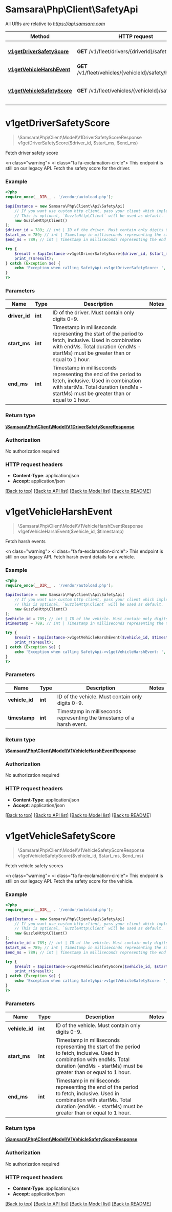 # Samsara\Php\Client\SafetyApi

All URIs are relative to *https://api.samsara.com*

Method | HTTP request | Description
------------- | ------------- | -------------
[**v1getDriverSafetyScore**](SafetyApi.md#v1getDriverSafetyScore) | **GET** /v1/fleet/drivers/{driverId}/safety/score | Fetch driver safety score
[**v1getVehicleHarshEvent**](SafetyApi.md#v1getVehicleHarshEvent) | **GET** /v1/fleet/vehicles/{vehicleId}/safety/harsh_event | Fetch harsh events
[**v1getVehicleSafetyScore**](SafetyApi.md#v1getVehicleSafetyScore) | **GET** /v1/fleet/vehicles/{vehicleId}/safety/score | Fetch vehicle safety scores


# **v1getDriverSafetyScore**
> \Samsara\Php\Client\Model\V1DriverSafetyScoreResponse v1getDriverSafetyScore($driver_id, $start_ms, $end_ms)

Fetch driver safety score

<n class=\"warning\"> <nh> <i class=\"fa fa-exclamation-circle\"></i> This endpoint is still on our legacy API. </nh> </n>  Fetch the safety score for the driver.

### Example
```php
<?php
require_once(__DIR__ . '/vendor/autoload.php');

$apiInstance = new Samsara\Php\Client\Api\SafetyApi(
    // If you want use custom http client, pass your client which implements `GuzzleHttp\ClientInterface`.
    // This is optional, `GuzzleHttp\Client` will be used as default.
    new GuzzleHttp\Client()
);
$driver_id = 789; // int | ID of the driver. Must contain only digits 0-9.
$start_ms = 789; // int | Timestamp in milliseconds representing the start of the period to fetch, inclusive. Used in combination with endMs. Total duration (endMs - startMs) must be greater than or equal to 1 hour.
$end_ms = 789; // int | Timestamp in milliseconds representing the end of the period to fetch, inclusive. Used in combination with startMs. Total duration (endMs - startMs) must be greater than or equal to 1 hour.

try {
    $result = $apiInstance->v1getDriverSafetyScore($driver_id, $start_ms, $end_ms);
    print_r($result);
} catch (Exception $e) {
    echo 'Exception when calling SafetyApi->v1getDriverSafetyScore: ', $e->getMessage(), PHP_EOL;
}
?>
```

### Parameters

Name | Type | Description  | Notes
------------- | ------------- | ------------- | -------------
 **driver_id** | **int**| ID of the driver. Must contain only digits 0-9. |
 **start_ms** | **int**| Timestamp in milliseconds representing the start of the period to fetch, inclusive. Used in combination with endMs. Total duration (endMs - startMs) must be greater than or equal to 1 hour. |
 **end_ms** | **int**| Timestamp in milliseconds representing the end of the period to fetch, inclusive. Used in combination with startMs. Total duration (endMs - startMs) must be greater than or equal to 1 hour. |

### Return type

[**\Samsara\Php\Client\Model\V1DriverSafetyScoreResponse**](../Model/V1DriverSafetyScoreResponse.md)

### Authorization

No authorization required

### HTTP request headers

 - **Content-Type**: application/json
 - **Accept**: application/json

[[Back to top]](#) [[Back to API list]](../../README.md#documentation-for-api-endpoints) [[Back to Model list]](../../README.md#documentation-for-models) [[Back to README]](../../README.md)

# **v1getVehicleHarshEvent**
> \Samsara\Php\Client\Model\V1VehicleHarshEventResponse v1getVehicleHarshEvent($vehicle_id, $timestamp)

Fetch harsh events

<n class=\"warning\"> <nh> <i class=\"fa fa-exclamation-circle\"></i> This endpoint is still on our legacy API. </nh> </n>  Fetch harsh event details for a vehicle.

### Example
```php
<?php
require_once(__DIR__ . '/vendor/autoload.php');

$apiInstance = new Samsara\Php\Client\Api\SafetyApi(
    // If you want use custom http client, pass your client which implements `GuzzleHttp\ClientInterface`.
    // This is optional, `GuzzleHttp\Client` will be used as default.
    new GuzzleHttp\Client()
);
$vehicle_id = 789; // int | ID of the vehicle. Must contain only digits 0-9.
$timestamp = 789; // int | Timestamp in milliseconds representing the timestamp of a harsh event.

try {
    $result = $apiInstance->v1getVehicleHarshEvent($vehicle_id, $timestamp);
    print_r($result);
} catch (Exception $e) {
    echo 'Exception when calling SafetyApi->v1getVehicleHarshEvent: ', $e->getMessage(), PHP_EOL;
}
?>
```

### Parameters

Name | Type | Description  | Notes
------------- | ------------- | ------------- | -------------
 **vehicle_id** | **int**| ID of the vehicle. Must contain only digits 0-9. |
 **timestamp** | **int**| Timestamp in milliseconds representing the timestamp of a harsh event. |

### Return type

[**\Samsara\Php\Client\Model\V1VehicleHarshEventResponse**](../Model/V1VehicleHarshEventResponse.md)

### Authorization

No authorization required

### HTTP request headers

 - **Content-Type**: application/json
 - **Accept**: application/json

[[Back to top]](#) [[Back to API list]](../../README.md#documentation-for-api-endpoints) [[Back to Model list]](../../README.md#documentation-for-models) [[Back to README]](../../README.md)

# **v1getVehicleSafetyScore**
> \Samsara\Php\Client\Model\V1VehicleSafetyScoreResponse v1getVehicleSafetyScore($vehicle_id, $start_ms, $end_ms)

Fetch vehicle safety scores

<n class=\"warning\"> <nh> <i class=\"fa fa-exclamation-circle\"></i> This endpoint is still on our legacy API. </nh> </n>  Fetch the safety score for the vehicle.

### Example
```php
<?php
require_once(__DIR__ . '/vendor/autoload.php');

$apiInstance = new Samsara\Php\Client\Api\SafetyApi(
    // If you want use custom http client, pass your client which implements `GuzzleHttp\ClientInterface`.
    // This is optional, `GuzzleHttp\Client` will be used as default.
    new GuzzleHttp\Client()
);
$vehicle_id = 789; // int | ID of the vehicle. Must contain only digits 0-9.
$start_ms = 789; // int | Timestamp in milliseconds representing the start of the period to fetch, inclusive. Used in combination with endMs. Total duration (endMs - startMs) must be greater than or equal to 1 hour.
$end_ms = 789; // int | Timestamp in milliseconds representing the end of the period to fetch, inclusive. Used in combination with startMs. Total duration (endMs - startMs) must be greater than or equal to 1 hour.

try {
    $result = $apiInstance->v1getVehicleSafetyScore($vehicle_id, $start_ms, $end_ms);
    print_r($result);
} catch (Exception $e) {
    echo 'Exception when calling SafetyApi->v1getVehicleSafetyScore: ', $e->getMessage(), PHP_EOL;
}
?>
```

### Parameters

Name | Type | Description  | Notes
------------- | ------------- | ------------- | -------------
 **vehicle_id** | **int**| ID of the vehicle. Must contain only digits 0-9. |
 **start_ms** | **int**| Timestamp in milliseconds representing the start of the period to fetch, inclusive. Used in combination with endMs. Total duration (endMs - startMs) must be greater than or equal to 1 hour. |
 **end_ms** | **int**| Timestamp in milliseconds representing the end of the period to fetch, inclusive. Used in combination with startMs. Total duration (endMs - startMs) must be greater than or equal to 1 hour. |

### Return type

[**\Samsara\Php\Client\Model\V1VehicleSafetyScoreResponse**](../Model/V1VehicleSafetyScoreResponse.md)

### Authorization

No authorization required

### HTTP request headers

 - **Content-Type**: application/json
 - **Accept**: application/json

[[Back to top]](#) [[Back to API list]](../../README.md#documentation-for-api-endpoints) [[Back to Model list]](../../README.md#documentation-for-models) [[Back to README]](../../README.md)

